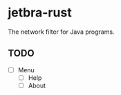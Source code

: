 # jetbra-rust

The network filter for Java programs.

## TODO

- [ ] Menu
    - [ ] Help
    - [ ] About
